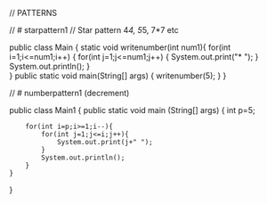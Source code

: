 // PATTERNS

// # starpattern1
// Star pattern 4*4, 5*5, 7*7 etc

public class Main
{
    static void writenumber(int num1){
        for(int i=1;i<=num1;i++)
		    {
		        for(int j=1;j<=num1;j++)
            {
		            System.out.print("* ");
		        }
		    System.out.println();
		    }    
        }
	public static void main(String[] args) {
      	writenumber(5);
    }
}

// # numberpattern1 (decrement)

public class Main1
{
	public static void main (String[] args) {
		int p=5;
		
		for(int i=p;i>=1;i--){
		    for(int j=1;j<=i;j++){
		        System.out.print(j+" ");
		    }
		    System.out.println();
		}
	}
}
